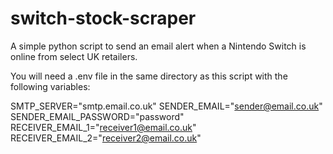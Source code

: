 # switch-stock-scraper
A simple python script to send an email alert when a Nintendo Switch is online from select UK retailers.

You will need a .env file in the same directory as this script with the following variables:

SMTP_SERVER="smtp.email.co.uk"
SENDER_EMAIL="sender@email.co.uk"
SENDER_EMAIL_PASSWORD="password"
RECEIVER_EMAIL_1="receiver1@email.co.uk"
RECEIVER_EMAIL_2="receiver2@email.co.uk"
